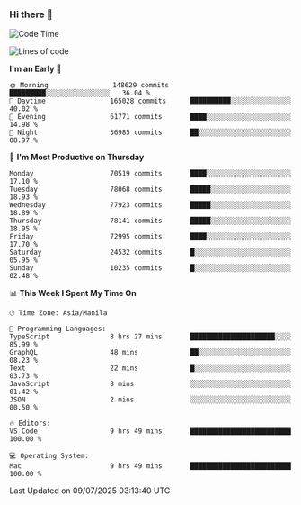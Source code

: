 ### Hi there 👋

<!--START_SECTION:waka-->
![Code Time](http://img.shields.io/badge/Code%20Time-6%2C103%20hrs%2026%20mins-blue)

![Lines of code](https://img.shields.io/badge/From%20Hello%20World%20I%27ve%20Written-141.6%20million%20lines%20of%20code-blue)

**I'm an Early 🐤** 

```text
🌞 Morning                148629 commits      █████████░░░░░░░░░░░░░░░░   36.04 % 
🌆 Daytime                165028 commits      ██████████░░░░░░░░░░░░░░░   40.02 % 
🌃 Evening                61771 commits       ████░░░░░░░░░░░░░░░░░░░░░   14.98 % 
🌙 Night                  36985 commits       ██░░░░░░░░░░░░░░░░░░░░░░░   08.97 % 
```
📅 **I'm Most Productive on Thursday** 

```text
Monday                   70519 commits       ████░░░░░░░░░░░░░░░░░░░░░   17.10 % 
Tuesday                  78068 commits       █████░░░░░░░░░░░░░░░░░░░░   18.93 % 
Wednesday                77923 commits       █████░░░░░░░░░░░░░░░░░░░░   18.89 % 
Thursday                 78141 commits       █████░░░░░░░░░░░░░░░░░░░░   18.95 % 
Friday                   72995 commits       ████░░░░░░░░░░░░░░░░░░░░░   17.70 % 
Saturday                 24532 commits       █░░░░░░░░░░░░░░░░░░░░░░░░   05.95 % 
Sunday                   10235 commits       █░░░░░░░░░░░░░░░░░░░░░░░░   02.48 % 
```


📊 **This Week I Spent My Time On** 

```text
🕑︎ Time Zone: Asia/Manila

💬 Programming Languages: 
TypeScript               8 hrs 27 mins       █████████████████████░░░░   85.99 % 
GraphQL                  48 mins             ██░░░░░░░░░░░░░░░░░░░░░░░   08.23 % 
Text                     22 mins             █░░░░░░░░░░░░░░░░░░░░░░░░   03.73 % 
JavaScript               8 mins              ░░░░░░░░░░░░░░░░░░░░░░░░░   01.42 % 
JSON                     2 mins              ░░░░░░░░░░░░░░░░░░░░░░░░░   00.50 % 

🔥 Editors: 
VS Code                  9 hrs 49 mins       █████████████████████████   100.00 % 

💻 Operating System: 
Mac                      9 hrs 49 mins       █████████████████████████   100.00 % 
```


 Last Updated on 09/07/2025 03:13:40 UTC
<!--END_SECTION:waka-->


<!--
**rad182/rad182** is a ✨ _special_ ✨ repository because its `README.md` (this file) appears on your GitHub profile.

Here are some ideas to get you started:

- 🔭 I’m currently working on ...
- 🌱 I’m currently learning ...
- 👯 I’m looking to collaborate on ...
- 🤔 I’m looking for help with ...
- 💬 Ask me about ...
- 📫 How to reach me: ...
- 😄 Pronouns: ...
- ⚡ Fun fact: ...
-->
